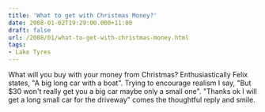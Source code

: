 ```yaml
---
title: 'What to get with Christmas Money?'
date: 2008-01-02T19:29:00.000+11:00
draft: false
url: /2008/01/what-to-get-with-christmas-money.html
tags: 
- Lake Tyres
---
```


What will you buy with your money from Christmas? Enthusiastically Felix states, "A big long car with a boat". Trying to encourage realism I say, "But $30 won't really get you a big car maybe only a small one". "Thanks ok I will get a long small car for the driveway" comes the thoughtful reply and smile.